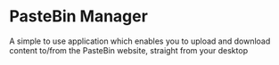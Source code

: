 PasteBin Manager
================

A simple to use application which enables you to upload and download content to/from the PasteBin website, straight from your desktop
